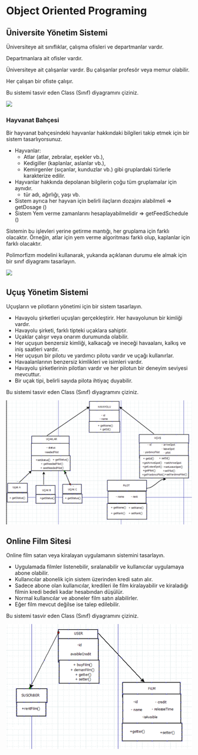 # Object Oriented Programing



## Üniversite Yönetim Sistemi

Üniversiteye ait sınıflıklar, çalışma ofisleri ve departmanlar vardır.

Departmanlara ait ofisler vardır.

Üniversiteye ait çalışanlar vardır. Bu çalışanlar profesör veya memur olabilir.

Her çalışan bir ofiste çalışır.

Bu sistemi tasvir eden Class (Sınıf) diyagramını çiziniz.

![](https://github.com/yasemingurbuz/ObjectOrientedPrograming/blob/main/%C3%9Cniversite.png)

### Hayvanat Bahçesi

Bir hayvanat bahçesindeki hayvanlar hakkındaki bilgileri takip etmek için bir sistem tasarlıyorsunuz.

- Hayvanlar:
  - Atlar (atlar, zebralar, eşekler vb.),
  - Kedigiller (kaplanlar, aslanlar vb.),
  - Kemirgenler (sıçanlar, kunduzlar vb.) gibi gruplardaki türlerle karakterize edilir.
- Hayvanlar hakkında depolanan bilgilerin çoğu tüm gruplamalar için aynıdır.
  - tür adı, ağırlığı, yaşı vb.
- Sistem ayrıca her hayvan için belirli ilaçların dozajını alabilmeli => getDosage ()
- Sistem Yem verme zamanlarını hesaplayabilmelidir => getFeedSchedule ()

Sistemin bu işlevleri yerine getirme mantığı, her gruplama için farklı olacaktır. Örneğin, atlar için yem verme algoritması farklı olup, kaplanlar için farklı olacaktır.

Polimorfizm modelini kullanarak, yukarıda açıklanan durumu ele almak için bir sınıf diyagramı tasarlayın.

![](https://github.com/yasemingurbuz/ObjectOrientedPrograming/blob/main/hayvanbah%C3%A7esi.png)

## Uçuş Yönetim Sistemi

Uçuşların ve pilotların yönetimi için bir sistem tasarlayın.

- Havayolu şirketleri uçuşları gerçekleştirir. Her havayolunun bir kimliği vardır.
- Havayolu şirketi, farklı tipteki uçaklara sahiptir.
- Uçaklar çalışır veya onarım durumunda olabilir.
- Her uçuşun benzersiz kimliği, kalkacağı ve ineceği havaalanı, kalkış ve iniş saatleri vardır.
- Her uçuşun bir pilotu ve yardımcı pilotu vardır ve uçağı kullanırlar.
- Havaalanlarının benzersiz kimlikleri ve isimleri vardır.
- Havayolu şirketlerinin pilotları vardır ve her pilotun bir deneyim seviyesi mevcuttur.
- Bir uçak tipi, belirli sayıda pilota ihtiyaç duyabilir.

Bu sistemi tasvir eden Class (Sınıf) diyagramını çiziniz.

![](https://github.com/yasemingurbuz/ObjectOrientedPrograming/blob/main/havayolu.png)

## Online Film Sitesi

Online film satan veya kiralayan uygulamanın sistemini tasarlayın.

- Uygulamada filmler listenebilir, sıralanabilir ve kullanıcılar uygulamaya abone olabilir.
- Kullanıcılar abonelik için sistem üzerinden kredi satın alır.
- Sadece abone olan kullanıcılar, kredileri ile film kiralayabilir ve kiraladığı filmin kredi bedeli kadar hesabından düşülür.
- Normal kullanıcılar ve aboneler film satın alabilirler.
- Eğer film mevcut değilse ise talep edilebilir.

Bu sistemi tasvir eden Class (Sınıf) diyagramını çiziniz.

![](https://github.com/yasemingurbuz/ObjectOrientedPrograming/blob/main/film.png)

